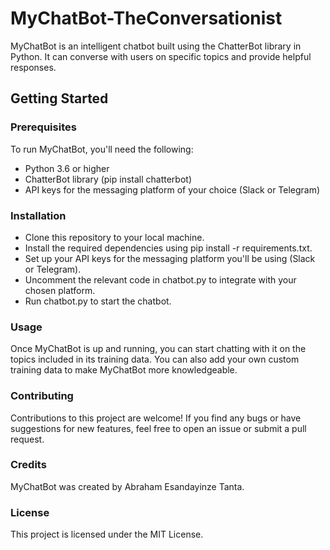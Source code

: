 # MyChatBot-TheConversationist
MyChatBot is an intelligent chatbot built using the ChatterBot library in Python. It can converse with users on specific topics and provide helpful responses.

## Getting Started

### Prerequisites
To run MyChatBot, you'll need the following:

- Python 3.6 or higher
- ChatterBot library (pip install chatterbot)
- API keys for the messaging platform of your choice (Slack or Telegram)

### Installation
- Clone this repository to your local machine.
- Install the required dependencies using pip install -r requirements.txt.
- Set up your API keys for the messaging platform you'll be using (Slack or Telegram).
- Uncomment the relevant code in chatbot.py to integrate with your chosen platform.
- Run chatbot.py to start the chatbot.

### Usage

Once MyChatBot is up and running, you can start chatting with it on the topics included in its training data. You can also add your own custom training data to make MyChatBot more knowledgeable.

### Contributing

Contributions to this project are welcome! If you find any bugs or have suggestions for new features, feel free to open an issue or submit a pull request.

### Credits

MyChatBot was created by Abraham Esandayinze Tanta.

### License

This project is licensed under the MIT License.
